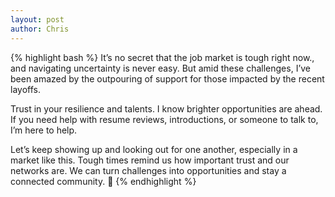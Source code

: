 ```yaml
---
layout: post
author: Chris
---
```


{% highlight bash %}
 It’s no secret that the job market is tough right now., and navigating uncertainty is never easy. But amid these challenges, I’ve been amazed by the outpouring of support for those impacted by the recent layoffs.

Trust in your resilience and talents. I know brighter opportunities are ahead. If you need help with resume reviews, introductions, or someone to talk to, I’m here to help.

Let’s keep showing up and looking out for one another, especially in a market like this. Tough times remind us how important trust and our networks are. We can turn challenges into opportunities and stay a connected community. 🌟
{% endhighlight %}